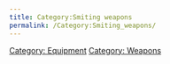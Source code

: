 ```yaml
---
title: Category:Smiting weapons
permalink: /Category:Smiting_weapons/
---
```


[Category: Equipment](Category:_Equipment "wikilink") [Category:
Weapons](Category:_Weapons "wikilink")